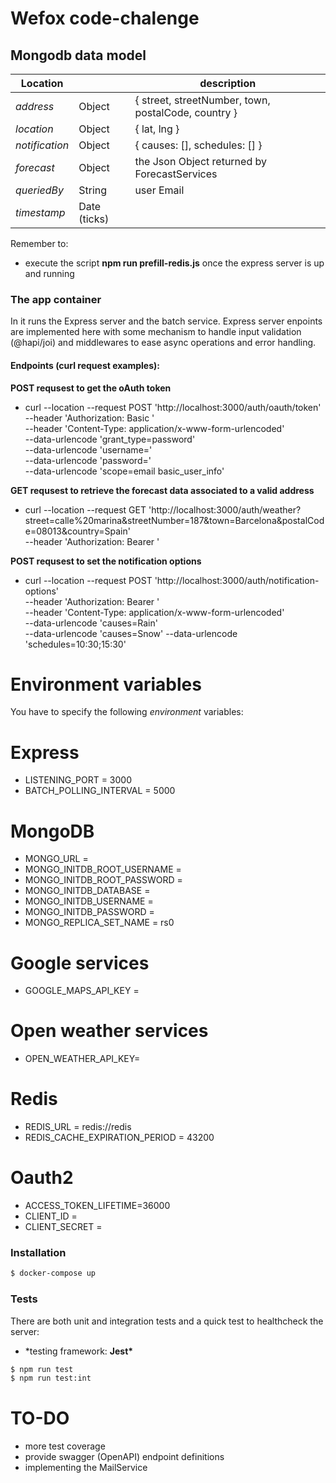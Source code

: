 # Wefox code-chalenge

## Mongodb data model

| Location       |              | description                                         |
| -------------- | ------------ | --------------------------------------------------- |
| _address_      | Object       | { street, streetNumber, town, postalCode, country } |
| _location_     | Object       | { lat, lng }                                        |
| _notification_ | Object       | { causes: [], schedules: [] }                       |
| _forecast_     | Object       | the Json Object returned by ForecastServices        |
| _queriedBy_    | String       | user Email                                          |
| _timestamp_    | Date (ticks) |

Remember to:

- execute the script **npm run prefill-redis.js** once the express server is up and running

### The app container

In it runs the Express server and the batch service.
Express server enpoints are implemented here with some mechanism to handle input validation (@hapi/joi) and middlewares to ease async operations and error handling.

#### Endpoints (curl request examples):

**POST requsest to get the oAuth token**

- curl --location --request POST 'http://localhost:3000/auth/oauth/token' \
  --header 'Authorization: Basic <base64 ClientId:ClientSecret>' \
  --header 'Content-Type: application/x-www-form-urlencoded' \
  --data-urlencode 'grant_type=password' \
  --data-urlencode 'username=<username>' \
  --data-urlencode 'password=<password>' \
  --data-urlencode 'scope=email basic_user_info'

**GET requsest to retrieve the forecast data associated to a valid address**

- curl --location --request GET 'http://localhost:3000/auth/weather?street=calle%20marina&streetNumber=187&town=Barcelona&postalCode=08013&country=Spain' \
  --header 'Authorization: Bearer <oAuth token>'

**POST requsest to set the notification options**

- curl --location --request POST 'http://localhost:3000/auth/notification-options' \
  --header 'Authorization: Bearer <oAuth token>' \
  --header 'Content-Type: application/x-www-form-urlencoded' \
  --data-urlencode 'causes=Rain' \
  --data-urlencode 'causes=Snow'
  --data-urlencode 'schedules=10:30;15:30'

# Environment variables

You have to specify the following _environment_ variables:

# Express

- LISTENING_PORT = 3000
- BATCH_POLLING_INTERVAL = 5000

# MongoDB

- MONGO_URL = <mongo db coonnection string>
- MONGO_INITDB_ROOT_USERNAME = <root username>
- MONGO_INITDB_ROOT_PASSWORD = <root password>
- MONGO_INITDB_DATABASE = <database name>
- MONGO_INITDB_USERNAME = <username>
- MONGO_INITDB_PASSWORD = <password>
- MONGO_REPLICA_SET_NAME = rs0

# Google services

- GOOGLE_MAPS_API_KEY = <google API key>

# Open weather services

- OPEN_WEATHER_API_KEY= <open weather API key>

# Redis

- REDIS_URL = redis://redis
- REDIS_CACHE_EXPIRATION_PERIOD = 43200

# Oauth2

- ACCESS_TOKEN_LIFETIME=36000
- CLIENT_ID = <client ID>
- CLIENT_SECRET = <client secret>

### Installation

```sh
$ docker-compose up
```

### Tests

There are both unit and integration tests and a quick test to healthcheck the server:

- \*testing framework: **Jest\***

```sh
$ npm run test
$ npm run test:int
```

# TO-DO

- more test coverage
- provide swagger (OpenAPI) endpoint definitions
- implementing the MailService
